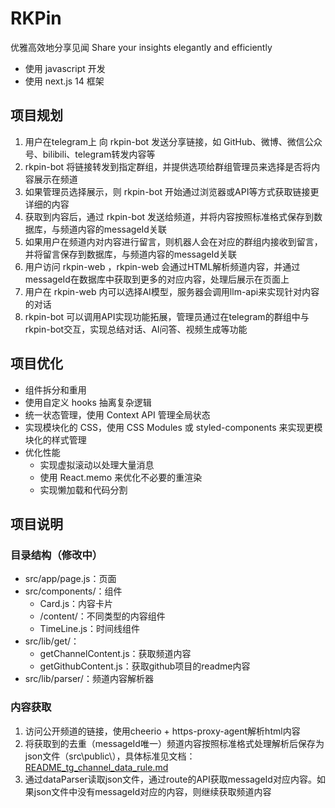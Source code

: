 # RKPin

优雅高效地分享见闻 Share your insights elegantly and efficiently

- 使用 javascript 开发
- 使用 next.js 14 框架

## 项目规划
1. 用户在telegram上 向 rkpin-bot 发送分享链接，如 GitHub、微博、微信公众号、bilibili、telegram转发内容等
2. rkpin-bot 将链接转发到指定群组，并提供选项给群组管理员来选择是否将内容展示在频道
3. 如果管理员选择展示，则 rkpin-bot 开始通过浏览器或API等方式获取链接更详细的内容
4. 获取到内容后，通过 rkpin-bot 发送给频道，并将内容按照标准格式保存到数据库，与频道内容的messageId关联
5. 如果用户在频道内对内容进行留言，则机器人会在对应的群组内接收到留言，并将留言保存到数据库，与频道内容的messageId关联
6. 用户访问 rkpin-web ，rkpin-web 会通过HTML解析频道内容，并通过messageId在数据库中获取到更多的对应内容，处理后展示在页面上
7. 用户在 rkpin-web 内可以选择AI模型，服务器会调用llm-api来实现针对内容的对话
8. rkpin-bot 可以调用API实现功能拓展，管理员通过在telegram的群组中与rkpin-bot交互，实现总结对话、AI问答、视频生成等功能

## 项目优化
- 组件拆分和重用
- 使用自定义 hooks 抽离复杂逻辑
- 统一状态管理，使用 Context API 管理全局状态
- 实现模块化的 CSS，使用 CSS Modules 或 styled-components 来实现更模块化的样式管理
- 优化性能
  - 实现虚拟滚动以处理大量消息
  - 使用 React.memo 来优化不必要的重渲染
  - 实现懒加载和代码分割

## 项目说明

### 目录结构（修改中）
- src/app/page.js：页面
- src/components/：组件
  - Card.js：内容卡片
  - /content/：不同类型的内容组件
  - TimeLine.js：时间线组件
- src/lib/get/：
  - getChannelContent.js：获取频道内容
  - getGithubContent.js：获取github项目的readme内容
- src/lib/parser/：频道内容解析器

### 内容获取
1. 访问公开频道的链接，使用cheerio + https-proxy-agent解析html内容
2. 将获取到的去重（messageId唯一）频道内容按照标准格式处理解析后保存为json文件（src\public\），具体标准见文档：[README_tg_channel_data_rule.md](README_tg_channel_data_rule.md)
3. 通过dataParser读取json文件，通过route的API获取messageId对应内容。如果json文件中没有messageId对应的内容，则继续获取频道内容